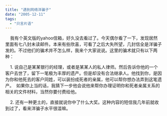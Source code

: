 ```yaml
---
title: "遇到网络洋骗子"
date: "2005-12-11"
tags: 
  - "只言片语"
---
```


    我有个英文版的yahoo信箱，好久没去看过了。今天偶尔看了一下，发现居然里面有七八封未读邮件。本来有些欣喜，可看了之后大失所望，几封信全是洋骗子发的。不过他们的骗术并不怎么样，我来个大家说说。这里的骗术就只有以下两种：

    1. 说自己是某某银行的经理，或者是某某人的私人律师。然后告诉你他的一个客户去世了，留下一笔极为丰厚的遗产。但是却没有合法继承人。他找到你，是因为你和他死去的客户同姓，可以装扮成死者的亲属，他可以帮你想办法弄到这笔遗产。  如果你上当的话，我猜下一步他会说他来帮你办理证明你和死者亲属关系的相关的文件材料，当然你要付费给他。

    2. 还有一种更土的，直接就说你中了什么大奖。这种内容的短信我几年前就收到过了，看来洋骗子水平很滥嘛。
